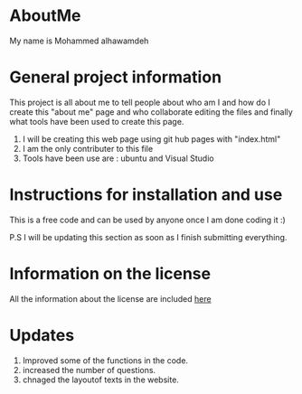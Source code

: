 # AboutMe

My name is Mohammed alhawamdeh 

# General project information

This project is all about me to tell people about who am I and how do I create this "about me" page and who collaborate editing the files and finally what tools have been used to create this page.

1. I will be creating this web page using git hub pages with "index.html"
2. I am the only contributer to this file
3. Tools have been use are : ubuntu and Visual Studio

# Instructions for installation and use

This is a free code and can be used by anyone once I am done coding it :) 

P.S I will be updating this section as soon as I finish submitting everything.

# Information on the license

All the information about the license are included [here](https://github.com/MohammedAlhawamdeh/AboutMe/blob/master/LICENSE)


# Updates
1. Improved some of the functions in the code.
2. increased the number of questions.
3. chnaged the layoutof texts in the website.
